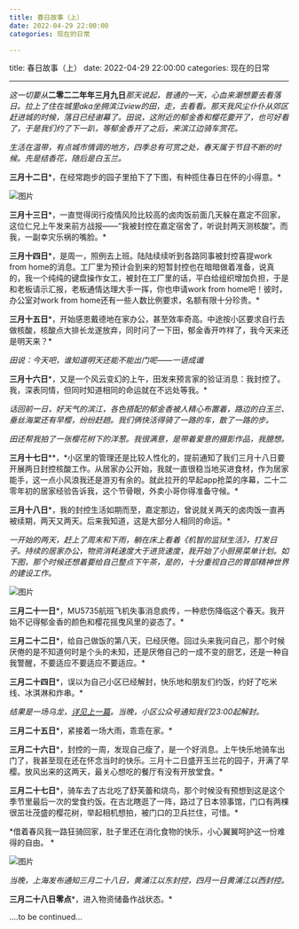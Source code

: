 ```yaml
---
title: 春日故事（上）
date: 2022-04-29 22:00:00
categories: 现在的日常

---
```

title: 春日故事（上）
date: 2022-04-29 22:00:00
categories: 现在的日常


---

*这一切要从***二零二二年年三月九日***那天说起，普通的一天，心血来潮想要去看落日。拉上了住在城里aka坐拥滨江view的田，走，去看看。那天我风尘仆仆从郊区赶进城的时候，落日已经谢幕了。田说，这附近的郁金香和樱花要开了，也可好看了，于是我们约了下一趴，等郁金香开了之后，来滨江边骑车赏花。*

*生活在温带，有点城市情调的地方，四季总有可赏之处，春天属于节目不断的时候。先是结香花，随后是白玉兰。*

**三月十二日***，在经常跑步的园子里拍下了下图，有种揽住春日在怀的小得意。*

![图片](https://mmbiz.qpic.cn/mmbiz_png/Q6VDLpjuGuIfzVYSd4ztaSwe5ZGtCLynYYIrUnfZBD2LfXQvp9E6qNaKrNOmXuCBp0EA4rJibgXt11n3AfLqfFg/640?wx_fmt=png&wxfrom=5&wx_lazy=1&wx_co=1)



**三月十三日***，一直觉得闵行疫情风险比较高的卤肉饭前面几天躲在嘉定不回家，这位仁兄上午发来前方战报——“我被封控在嘉定宿舍了，听说封两天测核酸”。而我，一副幸灾乐祸的嘴脸。*

**三月十四日***，是周一，照例去上班。陆陆续续听到各路同事被封控喜提work from home的消息。工厂里为预计会到来的短暂封控也在暗暗做着准备，说真的，我一个纯纯的键盘操作女工，被封在工厂里的话，平白给组织增加负担，于是和老板请示汇报，老板通情达理大手一挥，你也申请work from home吧！彼时，办公室对work from home还有一些人数比例要求，名额有限十分珍贵。*

**三月十五日***，开始感恩戴德地在家办公，甚至效率奇高。中途按小区要求自行去做核酸，核酸点大排长龙遂放弃，同时问了一下田，郁金香开咋样了，我今天来还是明天来？*

*田说：今天吧，谁知道明天还能不能出门呢——一语成谶*

**三月十六日***，又是一个风云变幻的上午，田发来预言家的验证消息：我封控了。我，深表同情，但同时知道相同的命运就在不远处等我。*

*话回前一日，好天气的滨江，各色搭配的郁金香被人精心布置着，路边的白玉兰、垂丝海棠还有早樱，纷纷赶趟。我们俩快活得骑了一路的车，散了一路的步。*

*田还帮我拍了一张樱花树下的洋葱。我很满意，是带着爱意的摄影作品，我臆想。*

**三月十七日****，\*小区里的管理还是比较人性化的，提前通知了我们三月十八日要开展两日封控核酸工作。从居家办公开始，我就一直很稳当地买进食材，作为居家能手，这一点小风浪我还是游刃有余的。就此拉开的早起app抢菜的序幕，二十二零年初的居家经验告诉我，这个节骨眼，外卖小哥你得准备守候。*

**三月十八日***，我的封控生活如期而至，嘉定那边，曾说就关两天的卤肉饭一直再被续期，两天又两天。后来我知道，这是大部分人相同的命运。*

*一开始的两天，赶上了周末和下雨，躺在床上看着《机智的监狱生活》，打发日子。持续的居家办公，物资消耗速度大于进货速度，我开始了小厨房菜单计划。如下图，那个时候还想着要给自己整点下午茶，是的，十分重视自己的胃部精神世界的建设工作。*

![图片](https://mmbiz.qpic.cn/mmbiz_png/Q6VDLpjuGuIfzVYSd4ztaSwe5ZGtCLynHq5k8TR29HRAXQ2oCoPWRdPvKuts75YCSpa5xAGU9icIFJ1OWUa1mlQ/640?wx_fmt=png&wxfrom=5&wx_lazy=1&wx_co=1)

**三月二十一日***，MU5735航班飞机失事消息疯传，一种悲伤降临这个春天。我开始不记得郁金香的颜色和樱花摇曳风里的姿态了。*

**三月二十二日***，给自己做饭的第八天，已经厌倦。回过头来我问自己，那个时候厌倦的是不知道何时是个头的未知，还是厌倦自己的一成不变的厨艺，还是一种自我警醒，不要适应不要适应不要适应。*

**三月二十四日***，误以为自己小区已经解封，快乐地和朋友们约饭，约好了吃米线、冰淇淋和炸串。*

*结果是一场乌龙，[详见上一篇](http://mp.weixin.qq.com/s?__biz=MzU2NTQ2MzA4OQ==&mid=2247484463&idx=1&sn=87fe544301801bc89bfa4731a7eb2a35&chksm=fcba1571cbcd9c673981b34e53c6033fd748674f723aa6282de355ac96be4f15311b47576640&scene=21#wechat_redirect)。当晚，小区公众号通知我们23:00起解封。*

**三月二十五日***，紧接着一场大雨，乖乖在家。*

**三月二十六日***，封控的一周，发现自己瘦了，是一个好消息。上午快乐地骑车出门了，我甚至现在还在怀念当时的快乐。三月十二日盛开玉兰花的园子，开满了早樱。放风出来的这两天，最关心想吃的餐厅有没有开放堂食。*

**三月二十七日***，骑车去了古北吃了舒芙蕾和烧鸟，那个时候没有预想到这是这个季节里最后一次的堂食约饭。在古北瞎逛了一阵，路过了日本领事馆，门口有两棵很茁壮茂盛的樱花树，举起相机想拍，被门口的卫兵拦住，可惜。*

*借着春风我一路狂骑回家，肚子里还在消化食物的快乐，小心翼翼呵护这一份难得的自由。
*

![图片](https://mmbiz.qpic.cn/mmbiz_jpg/Q6VDLpjuGuIfzVYSd4ztaSwe5ZGtCLyn8ibny2qDlgD3OSAGqiad2Q2loKicHbtdLCR2jjobA9aA3QdvfljT4564g/640?wx_fmt=jpeg&wxfrom=5&wx_lazy=1&wx_co=1)



*当晚，上海发布通知三月二十八日，黄浦江以东封控，四月一日黄浦江以西封控。*

**三月二十八日零点***，进入物资储备作战状态。*

....to be continued...
